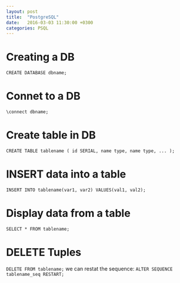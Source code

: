 ```yaml
---
layout: post
title:  "PostgreSQL"
date:   2016-03-03 11:30:00 +0300
categories: PSQL
---
```

# Creating a DB
`CREATE DATABASE dbname;`

# Connet to a DB
`\connect dbname;`

# Create table in DB
`CREATE TABLE tablename (
    id SERIAL,
    name type,
    name type,
    ...
    );`

# INSERT data into a table
`INSERT INTO tablename(var1, var2) VALUES(val1, val2);`

# Display data from a table
`SELECT * FROM tablename;`

# DELETE Tuples
`DELETE FROM tablename;`
we can restat the sequence:
`ALTER SEQUENCE tablename_seq RESTART;`
